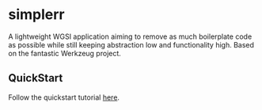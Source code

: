 simplerr
========


A lightweight WGSI application aiming to remove as much boilerplate code as possible while still keeping abstraction low and functionality high. Based on the fantastic Werkzeug project.


QuickStart
----------

Follow the quickstart tutorial [here](examples/quickstart/README.md).
